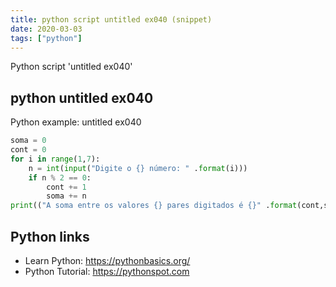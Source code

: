 ```yaml
---
title: python script untitled ex040 (snippet)
date: 2020-03-03
tags: ["python"]
---
```

Python script 'untitled ex040'


## python untitled ex040

Python example: untitled ex040

```python
soma = 0
cont = 0
for i in range(1,7):
    n = int(input("Digite o {} número: " .format(i)))
    if n % 2 == 0:
        cont += 1
        soma += n
print(("A soma entre os valores {} pares digitados é {}" .format(cont,soma)))

```

## Python links

- Learn Python: https://pythonbasics.org/
- Python Tutorial: https://pythonspot.com

